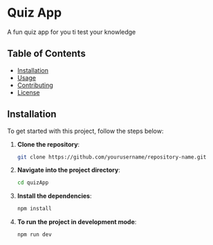 # Quiz App

A fun quiz app for you ti test your knowledge

## Table of Contents

- [Installation](#installation)
- [Usage](#usage)
- [Contributing](#contributing)
- [License](#license)

## Installation

To get started with this project, follow the steps below:

1. **Clone the repository**:
   ```bash
   git clone https://github.com/yourusername/repository-name.git

2. **Navigate into the project directory**:
   ```bash
   cd quizApp

3. **Install the dependencies**:
   ```bash
   npm install

3. **To run the project in development mode**:
   ```bash
   npm run dev


